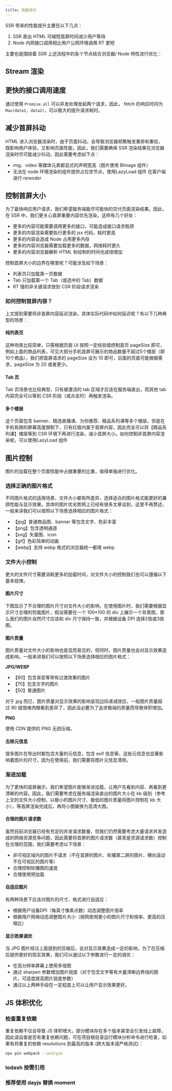 ```yaml
---
title: 性能优化
---
```


SSR 带来的性能提升主要在以下几点：

1. SSR 直出 HTML 可缩短首屏时间减少用户等待
2. Node 内网接口调用相比用户公网环境调用 RT 更短

主要也是围绕着 SSR 上述流程中的各个节点结合浏览器/ Node 特性进行优化：

## Stream 渲染

## 更快的接口调用速度


通过使用 `Promise.all` 可以并发处理发起两个请求，因此， fetch 的响应时间为 `Max(data1, data2)`，可以极大的提升请求耗时。

## 减少首屏抖动

HTML 进入浏览器渲染时，由于页面抖动，会导致浏览器频繁触发重排和重绘，既影响用户体验，又影响页面性能，因此，我们需要确保 SSR 渲染结果在浏览器渲染时尽可能减少抖动，因此需要考虑如下点：

- img、video 等媒体元素都显式的声明宽高（图片使用 BImage 组件）
- 无法在 node 环境渲染的组件提供占位空节点，使用LazyLoad 组件 在客户端进行 rerender

## 控制首屏大小

为了最快响应用户请求，我们希望服务端能尽可能快的交付页面渲染结果。因此，在 SSR 中，我们更关心首屏重要内容优先渲染，这样有几个好处：

- 更多的内容可能需要调用更多的接口，可能造成接口请求瓶颈
- 更多的内容渲染需要执行更多的 jsx 代码，耗时更高
- 更多的内容会造成 Node 占用更多内存
- 更多的内容浏览器需要加载更多的数据，网络耗时更久
- 更多的内容浏览器解析 HTML 和绘制的时间也成倍增加

控制首屏大小的边界在哪里呢？可能涉及如下场景：

- 列表页只加载第一页数据
- Tab 只加载第一个 Tab（或选中的 Tab）数据
- RT 慢的非关键请求放到 CSR 阶段请求渲染

### 如何控制首屏内容？

上文提到需要将非首屏内容延迟渲染，具体实际代码中如何延迟呢？有以下几种典型的场景：

#### 纯列表页

这种场景比较简单，只需根据页面 UI 按照一定经验值控制首页 pageSize 即可，例如上面的商品列表，可见大部分手机首屏可展示的商品数量不超过5个楼层（即 10个商品），我们把首屏请求的 pageSize 设为 10 即可，后面的页面可能根据需求，pageSize 为 20 或者更少。

#### Tab 页

Tab 页场景也比较典型，只有被激活的 tab 区域才应该在服务端直出，而其他 tab 内容完全可以等到 CSR 阶段（或点击时）再触发渲染。

#### 多个楼层

这个页面包含 banner、精选直播课、为你推荐、精品系列课等多个楼层，但是在手机有限的屏幕高度限制下，只有红框内属于首屏内容，因此完全可以将【精品系列课】楼层等到 CSR 环境下再进行渲染，减小首屏大小。如何控制非首屏内容渲染呢，可以使用LazyLoad 组件

## 图片控制

图片的加载在整个页面性能中占据重要的比重，值得单独进行优化。

### 选择正确的图片格式
不同图片格式的适用场景、文件大小都有所差异，选择适合的图片格式能更好的兼顾性能与显示效果。具体的图片优劣势网上已经有很多文章谈到，这里不再赘述，一般来讲我们可以按照以下场景选择相应的图片格式：
- 【jpg】普通商品图、banner 等包含文字、色彩丰富
- 【png】包含透明通道
- 【svg】矢量图、icon
- 【gif】色彩简单的动画
- 【webp】支持 webp 格式的浏览器统一都用 webp

### 文件大小控制

更大的文件尺寸需要消耗更多的加载时间，对文件大小的控制我们也可以遵循以下基本规律。

#### 图片尺寸

下图显示了不合理的图片尺寸对文件大小的影响，在使用图片时，我们需要根据显示尺寸合理的剪裁图片，假设需要在一个 100*100 的 div 上展示一个背景图，那么我们的图片自然尺寸应该和 div 尺寸保持一致，并根据设备 DPI 选择2倍或3倍图。

#### 图片质量

图片质量对文件大小的影响也是显而易见的，但同时，图片质量也会对显示效果造成影响，一般来讲我们可以按照以下场景选择相应的图片格式：

**JPG/WEBP**

- 【80】包含渐变等带有过渡效果的图片
- 【70】包含文字的图片
- 【50】普通图片

对于 jpg 而已，图片质量对显示效果的影响呈现边际递减效应，一般图片质量超过 90 就很难肉眼看到差异了，因此没必要为了追求极端的质量而导致体积增加。

**PNG**

使用 CDN 提供的 PNG 无损压缩。

#### 去除元信息

很多图片在导出时都包含大量的元信息，包含 exif 信息等，这些元信息也显著影响着图片的尺寸，因为在使用前，我们需要将图片元信息清除。

### 渐进加载
为了更快的首屏展示，我们希望图片能够渐进加载，让用户先看到内容、再看到更清晰的内容。因此，我们需要考虑在服务端渲染直出的图片大小在 kb 级别（参考上文的文件大小控制，以极小的图片尺寸、极低的图片质量将图片控制在 kb 大小），等首屏渲染完成后，再将小图替换为高清大图。

#### 合理的图片请求数
虽然目前浏览器已经有充足的并发请求数量，但我们仍然需要考虑大量请求并发造成的网络资源竞争问题，因此需要将首屏的图片请求数（甚至是资源请求数）控制在合理的范围，我们需要考虑以下场景：
- 非可视区域内的图片不请求（不在首屏的图片、轮播第二屏的图片、横向滚动不在可视区的图片等）
- 合理控制轮播图的速度
- 合理使用预加载

#### 自适应图片

有两种场景下应该对图片的尺寸、格式进行自适应：

- 根据用户设备DPI（每英寸像素点数）动态调整图片倍率
- 根据用户网络动态调整图片大小（弱网使用更小的图片尺寸和倍率、更高的压缩比）

#### 显示效果调优

当 JPG 图片经过上面提到的压缩后，会对显示效果造成一定的影响，为了在压缩后提供更好的现实效果，我们可以通过以下参数进行一定的调优：

- 在高分辨率屏幕上使用多倍图
- 通过 sharpen 参数增加图片锐度（对于包含文字等有大量清晰边界线的图片，可适度提高图片锐度参数）
- 通过以上两种手段在一定程度上可以让用户显示效果更好。

## JS 体积优化

### 检查重复依赖

重复依赖不仅会导致 JS 体积增大，部分模块存在多个版本甚至会引发线上故障，因此请自查是否有重复依赖问题，可在项目根目录运行模块分析命令进行检查，如果有将重复的依赖 resolutions 到最高的版本 (跨大版本请严格测试)：

```bash
npx pin webpack --analyze
```

### lodash 按需引用

### 推荐使用 dayjs 替换 moment

